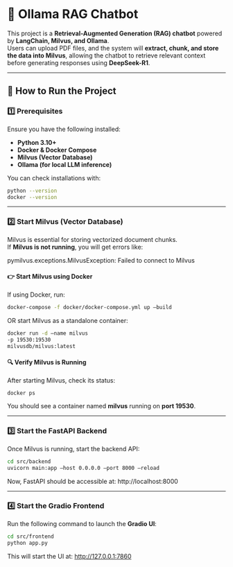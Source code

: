 # 🧠 Ollama RAG Chatbot

This project is a **Retrieval-Augmented Generation (RAG) chatbot** powered by **LangChain, Milvus, and Ollama**.  
Users can upload PDF files, and the system will **extract, chunk, and store the data into Milvus**, allowing the chatbot to retrieve relevant context before generating responses using **DeepSeek-R1**.

---

## 🚀 **How to Run the Project**

### **1️⃣ Prerequisites**
Ensure you have the following installed:
- **Python 3.10+**
- **Docker & Docker Compose**
- **Milvus (Vector Database)**
- **Ollama (for local LLM inference)**

You can check installations with:
```sh
python --version
docker --version
```
---
### **2️⃣ Start Milvus (Vector Database)**
Milvus is essential for storing vectorized document chunks.  
If **Milvus is not running**, you will get errors like:

pymilvus.exceptions.MilvusException: Failed to connect to Milvus

#### 👉 Start Milvus using Docker
If using Docker, run:
```sh
docker-compose -f docker/docker-compose.yml up –build
```
OR start Milvus as a standalone container:
```sh
docker run -d –name milvus 
-p 19530:19530 
milvusdb/milvus:latest
```

#### 🔍 Verify Milvus is Running
After starting Milvus, check its status:
```sh
docker ps
```
You should see a container named **milvus** running on **port 19530**.

---

### 3️⃣ Start the FastAPI Backend
Once Milvus is running, start the backend API:
```sh
cd src/backend
uvicorn main:app –host 0.0.0.0 –port 8000 –reload
```

Now, FastAPI should be accessible at:
http://localhost:8000

---

### 4️⃣ Start the Gradio Frontend
Run the following command to launch the **Gradio UI**:
```sh
cd src/frontend
python app.py
```
This will start the UI at:
http://127.0.0.1:7860